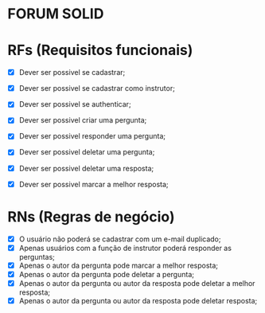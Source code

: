 # FORUM SOLID

# RFs (Requisitos funcionais)
- [x] Dever ser possivel se cadastrar;
- [x] Dever ser possivel se cadastrar como instrutor;
- [x] Dever ser possivel se authenticar;
- [x] Dever ser possivel criar uma pergunta;
- [x] Dever ser possivel responder uma pergunta;
- [x] Dever ser possivel deletar uma pergunta;
- [x] Dever ser possivel deletar uma resposta;
- [x] Dever ser possivel marcar a melhor resposta;


# RNs (Regras de negócio)
- [x] O usuário não poderá se cadastrar com um e-mail duplicado;
- [x] Apenas usuários com a função de instrutor poderá responder as perguntas;
- [x] Apenas o autor da pergunta pode marcar a melhor resposta;
- [x] Apenas o autor da pergunta pode deletar a pergunta;
- [x] Apenas o autor da pergunta ou autor da resposta pode deletar a melhor resposta;
- [x] Apenas o autor da pergunta ou autor da resposta pode deletar resposta;